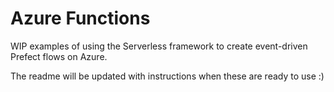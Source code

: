 # Azure Functions

WIP examples of using the Serverless framework to create event-driven Prefect flows on Azure.

The readme will be updated with instructions when these are ready to use :)
